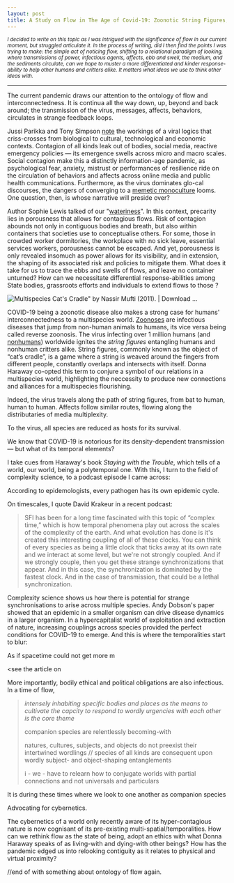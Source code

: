 ```yaml
---
layout: post
title: A Study on Flow in The Age of Covid-19: Zoonotic String Figures, Timescales
---
```


<sup>*I decided to write on this topic as I was intrigued with the significance of flow in our current moment, but struggled articulate it. In the process of writing, did I then find the points I was trying to make: the simple act of noticing flow, shifting to a relational paradigm of looking, where transmissions of power, infectious agents, affects, ebb and swell, the medium, and the sediments circulate, can we hope to muster a more differentiated and kinder response-ability to help other humans and critters alike. It matters what ideas we use to think other ideas with.* </sup>

---

The current pandemic draws our attention to the ontology of flow and interconnectedness. It is continua all the way down, up, beyond and back around; the transmission of the virus, messages, affects, behaviors, circulates in strange feedback loops. 

Jussi Parikka and Tony Simpson [note](https://www.boundary2.org/2020/04/tony-d-sampson-and-jussi-parikka-the-new-logics-of-viral-media/) the workings of a viral logics that criss-crosses from biological to cultural, technological and economic contexts. Contagion of all kinds leak out of bodies, social media, reactive emergency policies — its emergence swells across micro and macro scales. Social contagion make this a distinctly information-age pandemic, as psychological fear, anxiety, mistrust or performances of resilience ride on the circulation of behaviors and affects across online media and public health communications. Furthermore, as the virus dominates glo-cal discourses, the dangers of converging to a [memetic monoculture](https://complexity.simplecast.com/episodes/27/transcript) looms. One question, then, is whose narrative will preside over?

Author Sophie Lewis talked of our "[wateriness](https://thenewinquiry.com/amniotechnics/)". In this context, precarity lies in porousness that allows for contagious flows. Risk of contagion abounds not only in contiguous bodies and breath, but also within containers that societies use to conceptualise others. For some, those in crowded worker dormitories, the workplace with no sick leave, essential services workers, porousness cannot be escaped. And yet, porousness is only revealed insomuch as power allows for its visibility, and in extension, the shaping of its associated risk and policies to mitigate them. What does it take for us to trace the ebbs and swells of flows, and leave no container unturned? How can we necessitate differential response-abilities among State bodies, grassroots efforts and individuals to extend flows to those ?  

![Multispecies Cat's Cradle" by Nassir Mufti (2011). | Download ...](https://www.researchgate.net/profile/Ron_Eglash/publication/338115550/figure/fig1/AS:839093214793728@1577066820575/Multispecies-Cats-Cradle-by-Nassir-Mufti-2011.jpg)

COVID-19 being a zoonotic disease also makes a strong case for humans' interconnectedness to a multispecies world. [Zoonoses](https://en.wikipedia.org/wiki/Zoonosis) are infectious diseases that jump from non-human animals to humans, its vice versa being called reverse zoonosis. The virus infecting over 1 million humans (and [nonhumans](https://www.cdc.gov/coronavirus/2019-ncov/daily-life-coping/animals.html)) worldwide ignites the *string figures* entangling humans and nonhuman critters alike. String figures, commonly known as the object of “cat’s cradle”, is a game where a string is weaved around the fingers from different people, constantly overlaps and intersects with itself. Donna Haraway co-opted this term to conjure a symbol of our relations in a multispecies world, highlighting the neccessity to produce new connections and alliances for a multispecies flourishing. 

Indeed, the virus travels along the path of string figures, from bat to human, human to human. Affects follow similar routes, flowing along the distributaries of media multiplexity. 

To the virus, all species are reduced as hosts for its survival. 

We know that COVID-19 is notorious for its density-dependent transmission — but what of its temporal elements? 

I take cues from Haraway's book *Staying with the Trouble*, which tells of a world, our world, being a polytemporal one. With this, I turn to the field of complexity science, to a podcast episode I came across: 

According to epidemologists, every pathogen has its own epidemic cycle. 

On timescales, I quote David Krakeur in a recent podcast: 

> SFI has been for a long time fascinated with this topic of “complex time,” which is how temporal phenomena play out across the scales of the complexity of the earth. And what evolution has done is it's created this interesting coupling of all of these clocks. You can think of every species as being a little clock that ticks away at its own rate and we interact at some level, but we're not strongly coupled. And if we strongly couple, then you get these strange synchronizations that appear. And in this case, the synchronization is dominated by the fastest clock. And in the case of transmission, that could be a lethal synchronization.

Complexity science shows us how there is potential for strange synchronisations to arise across multiple species. Andy Dobson's paper showed that an epidemic in a smaller organism can drive disease dynamics in a larger organism. In a hypercapitalist world of exploitation and extraction of nature, increasing couplings across species provided the perfect conditions for COVID-19 to emerge. And this is where the temporalities start to blur: 

As if spacetime could not get more m

<see the article on 

More importantly, bodily ethical and political obligations are also infectious. In a time of flow, 



> *intensely inhabiting specific bodies and places as the means to cultivate the capcity to respond to wordly urgencies with each other is the core theme*
>
> companion species are relentlessly becoming-with
>
> natures, cultures, subjects, and objects do not preexist their intertwined wordlings   // species of all kinds are consequent upon wordly subject- and object-shaping entanglements
>
> i - we - have to relearn how to conjugate worlds with partial connections and not universals and particulars 



It is during these times where we look to one another as companion species

Advocating for cybernetics. 

The cybernetics of a world only recently aware of its hyper-contagious nature is now cognisant of its pre-existing multi-spatial/temporalities. How can we rethink flow as the state of being, adopt an ethics with what Donna Haraway speaks of as living-with and dying-with other beings? How has the pandemic edged us into relooking contiguity as it relates to physical and virtual proximity? 



//end of with something about ontology of flow again. 


